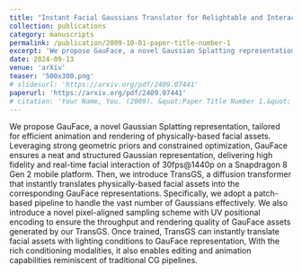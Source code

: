 ```yaml
---
title: "Instant Facial Gaussians Translator for Relightable and Interactable Facial Rendering"
collection: publications
category: manuscripts
permalink: /publication/2009-10-01-paper-title-number-1
excerpt: 'We propose GauFace, a novel Gaussian Splatting representation, tailored for efficient animation and rendering of physically-based facial assets. Leveraging strong geometric priors and constrained optimization, GauFace ensures a neat and structured Gaussian representation, delivering high fidelity and real-time facial interaction of 30fps@1440p on a Snapdragon 8 Gen 2 mobile platform. Then, we introduce TransGS, a diffusion transformer that instantly translates physically-based facial assets into the corresponding GauFace representations. Specifically, we adopt a patch-based pipeline to handle the vast number of Gaussians effectively. We also introduce a novel pixel-aligned sampling scheme with UV positional encoding to ensure the throughput and rendering quality of GauFace assets generated by our TransGS. Once trained, TransGS can instantly translate facial assets with lighting conditions to GauFace representation, With the rich conditioning modalities, it also enables editing and animation capabilities reminiscent of traditional CG pipelines.'
date: 2024-09-13
venue: 'arXiv'
teaser: '500x300.png'
# slidesurl: 'https://arxiv.org/pdf/2409.07441'
paperurl: 'https://arxiv.org/pdf/2409.07441'
# citation: 'Your Name, You. (2009). &quot;Paper Title Number 1.&quot; <i>Journal 1</i>. 1(1).'
---
```


We propose GauFace, a novel Gaussian Splatting representation, tailored for efficient animation and rendering of physically-based facial assets. Leveraging strong geometric priors and constrained optimization, GauFace ensures a neat and structured Gaussian representation, delivering high fidelity and real-time facial interaction of 30fps@1440p on a Snapdragon 8 Gen 2 mobile platform. Then, we introduce TransGS, a diffusion transformer that instantly translates physically-based facial assets into the corresponding GauFace representations. Specifically, we adopt a patch-based pipeline to handle the vast number of Gaussians effectively. We also introduce a novel pixel-aligned sampling scheme with UV positional encoding to ensure the throughput and rendering quality of GauFace assets generated by our TransGS. Once trained, TransGS can instantly translate facial assets with lighting conditions to GauFace representation, With the rich conditioning modalities, it also enables editing and animation capabilities reminiscent of traditional CG pipelines.
